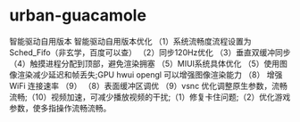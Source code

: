 # urban-guacamole
智能驱动自用版本
智能驱动自用版本优化 （1）系统流畅度流程设置为Sched_Fifo（非玄学，百度可以查） （2）同步120Hz优化 （3）垂直双缓冲同步 （4）触摸进程分配到顶部，避免渲染拥塞 （5）MIUI系统具体优化 （5）使用图像渲染减少延迟和帧丢失;GPU hwui opengl 可以增强图像渲染能力 （8） 增强 WiFi 连接速率 （9） （8）表面缓冲区调优 （9）vsnc 优化调整原生参数，流畅流畅;（10）视频加速，可减少播放视频的干扰;（1）修复卡住问题;（2）优化游戏参数，使多指操作流畅流畅。
